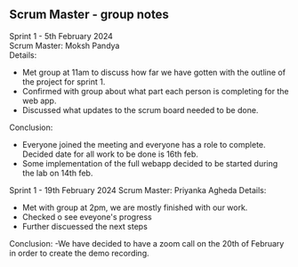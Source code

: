 ## Scrum Master - group notes
Sprint 1 - 5th February 2024  
Scrum Master: Moksh Pandya  
Details:
- Met group at 11am to discuss how far we have gotten with the outline of the project for sprint 1.
- Confirmed with group about what part each person is completing for the web app.
- Discussed what updates to the scrum board needed to be done.  

Conclusion:  
- Everyone joined the meeting and everyone has a role to complete. Decided date for all work to be done is 16th feb.  
- Some implementation of the full webapp decided to be started during the lab on 14th feb.

Sprint 1 - 19th February 2024
Scrum Master: Priyanka Agheda 
Details:
- Met with group at 2pm, we are mostly finished with our work.
- Checked o see eveyone's progress 
- Further discuessed the next steps 

Conclusion:
-We have decided to have a zoom call on the 20th of February in order to create the demo recording. 
